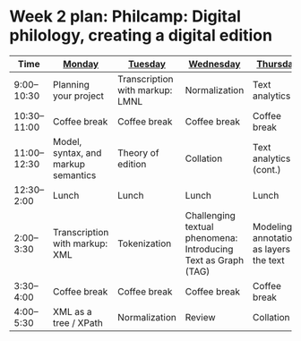 # Week 2 plan: Philcamp: Digital philology, creating a digital edition

Time | [Monday](week_2_day_1_plan.md) |[Tuesday](week_2_day_2_plan.md) |[Wednesday](week_2_day_3_plan.md) |[Thursday](week_2_day_4_plan.md) |[Friday](week_2_day_5_plan.md) |
---- | ---- | ---- | ---- | ---- | ----
9:00–10:30 |  Planning your project | Transcription with markup: LMNL | Normalization | Text analytics 1 | Text analytics 2 
10:30–11:00 |  Coffee break | Coffee break | Coffee break | Coffee break | Coffee break 
11:00–12:30 |  Model, syntax, and markup semantics | Theory of edition | Collation | Text analytics 1 (cont.) | Text analytics 2 (cont.) 
12:30–2:00 |  Lunch | Lunch | Lunch | Lunch | Lunch 
2:00–3:30 |  Transcription with markup: XML | Tokenization | Challenging textual phenomena: Introducing Text as Graph (TAG) | Modeling: annotations as layers to the text | Queries and XML 
3:30–4:00 |  Coffee break | Coffee break | Coffee break | Coffee break | Coffee break 
4:00–5:30 |  XML as a tree / XPath | Normalization | Review | Collation 2 | Visualization as outcome 
